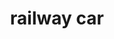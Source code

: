 ---
layout: travel&places
title: railway car
emoji: railway_car
permalink: 🚃.html
image: assets/img/3moji/railway_car.png
---